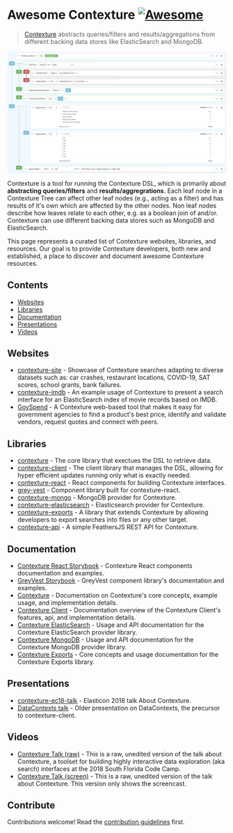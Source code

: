 # Awesome Contexture [![Awesome](https://awesome.re/badge.svg)](https://awesome.re)

> [Contexture](https://github.com/smartprocure/contexture) abstracts queries/filters and results/aggregations from different backing data stores like ElasticSearch and MongoDB.

[<img src="contexture.png" align="center" width="1000">](https://github.com/smartprocure/contexture)

Contexture is a tool for running the Contexture DSL, which is primarily about **abstracting queries/filters** and **results/aggregrations**. Each leaf node in a Contexture Tree can affect other leaf nodes (e.g., acting as a filter) and has results of it's own which are affected by the other nodes. Non leaf nodes describe how leaves relate to each other, e.g. as a boolean join of and/or. Contexture can use different backing data stores such as MongoDB and ElasticSearch.

This page represents a curated list of Contexture websites, libraries, and resources. Our goal is to provide Contexture developers, both new and established, a place to discover and document awesome Contexture resources.

## Contents

- [Websites](#websites)
- [Libraries](#libraries)
- [Documentation](#documentation)
- [Presentations](#presentations)
- [Videos](#videos)

## Websites 

- [contexture-site](https://contexture.site) - Showcase of Contexture searches adapting to diverse datasets such as: car crashes, restaurant locations, COVID-19, SAT scores, school grants, bank failures.
- [contexture-imdb](https://github.com/smartprocure/contexture-imdb) - An example usage of Contexture to present a search interface for an ElasticSearch index of movie records based on IMDB.
- [GovSpend](https://app.govspend.com/) - A Contexture web-based tool that makes it easy for government agencies to find a product's best price, identify and validate vendors, request quotes and connect with peers.


## Libraries 

- [contexture](https://github.com/smartprocure/contexture) - The core library that exectues the DSL to retrieve data.
- [contexture-client](https://github.com/smartprocure/contexture-client) - The client library that manages the DSL, allowing for hyper efficient updates running only what is exactly needed. 
- [contexture-react](https://github.com/smartprocure/contexture-react) - React components for building Contexture interfaces.
- [grey-vest](https://github.com/smartprocure/grey-vest) - Component library built for contexture-react.
- [contexture-mongo](https://github.com/smartprocure/contexture-mongo) - MongoDB provider for Contexture.
- [contexture-elasticsearch](https://github.com/smartprocure/contexture-elasticsearch) - Elasticsearch provider for Contexture.
- [contexture-exports](https://github.com/smartprocure/contexture-export) - A library that extends Contexture by allowing developers to export searches into files or any other target.
- [contexture-api](https://github.com/ltchris/contexture-api) - A simple FeathersJS REST API for Contexture.


## Documentation
- [Contexture React Storybook](https://smartprocure.github.io/contexture-react) - Contexture React components documentation and examples.
- [GreyVest Storybook](https://smartprocure.github.io/grey-vest) - GreyVest component library's documentation and examples.
- [Contexture](https://github.com/smartprocure/contexture#example-usage) - Documentation on Contexture's core concepts, example usage, and implementation details.
- [Contexture Client](https://github.com/smartprocure/contexture-client#overview) - Documentation overview of the Contexture Client's features, api, and implementation details.
- [Contexture ElasticSearch](https://github.com/smartprocure/contexture-elasticsearch#usage) - Usage and API documentation for the Contexture ElasticSearch provider library.
- [Contexture MongoDB](https://github.com/smartprocure/contexture-mongo#overview) - Usage and API documentation for the Contexture MongoDB provider library.
- [Contexture Exports](https://github.com/smartprocure/contexture-export#index) - Core concepts and usage documentation for the Contexture Exports library.


## Presentations
- [contexture-ec18-talk](https://github.com/smartprocure/contexture-ec18-talk) - Elasticon 2018 talk About Contexture.
- [DataContexts talk](https://github.com/smartprocure/dc-talk) - Older presentation on DataContexts, the precursor to contexture-client.


## Videos
- [Contexture Talk (raw)](https://www.youtube.com/watch?v=H1i0SdKLHWc) - This is a raw, unedited version of the talk about Contexture, a toolset for building highly interactive data exploration (aka search) interfaces at the 2018 South Florida Code Camp.
- [Contexture Talk (screen)](https://youtu.be/ZsXVcHWZwWI) - This is a raw, unedited version of the talk about Contexture. This version only shows the screencast.

## Contribute

Contributions welcome! Read the [contribution guidelines](contributing.md) first.

